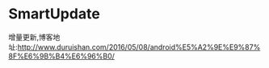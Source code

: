# SmartUpdate
增量更新,博客地址:http://www.duruishan.com/2016/05/08/android%E5%A2%9E%E9%87%8F%E6%9B%B4%E6%96%B0/
